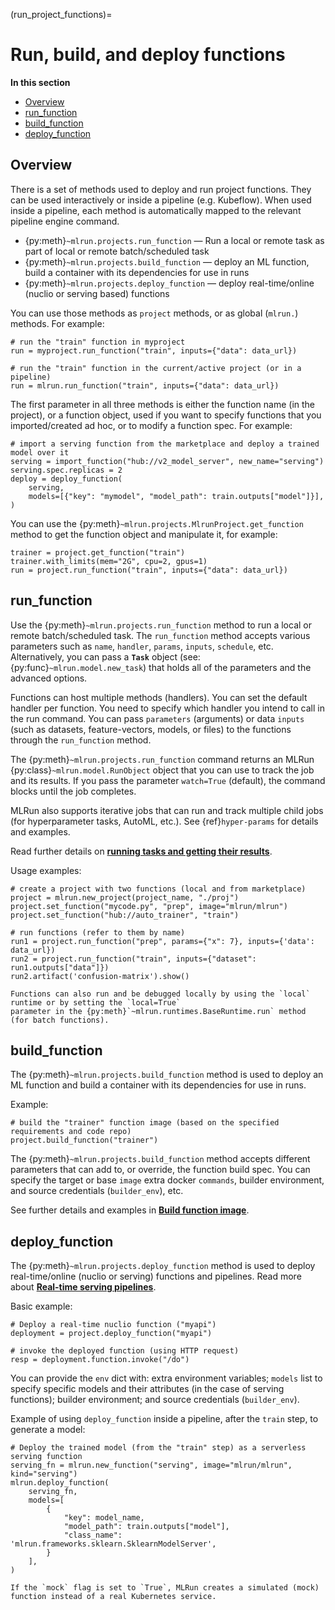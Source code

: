 (run_project_functions)=
# Run, build, and deploy functions

**In this section**
- [Overview](#overview)
- [run_function](#run)
- [build_function](#build)
- [deploy_function](#deploy)

<a id="overview"></a>
## Overview

There is a set of methods used to deploy and run project functions. They can be used interactively or inside a pipeline (e.g. Kubeflow). 
When used inside a pipeline, each method is automatically mapped to the relevant pipeline engine command.

* {py:meth}`~mlrun.projects.run_function` &mdash; Run a local or remote task as part of local or remote batch/scheduled task
* {py:meth}`~mlrun.projects.build_function` &mdash; deploy an ML function, build a container with its dependencies for use in runs
* {py:meth}`~mlrun.projects.deploy_function` &mdash; deploy real-time/online (nuclio or serving based) functions

You can use those methods as `project` methods, or as global (`mlrun.`) methods. For example:

    # run the "train" function in myproject
    run = myproject.run_function("train", inputs={"data": data_url})  
    
    # run the "train" function in the current/active project (or in a pipeline)
    run = mlrun.run_function("train", inputs={"data": data_url})  
    
The first parameter in all three methods is either the function name (in the project), or a function object, used if you want to 
specify functions that you imported/created ad hoc, or to modify a function spec. For example:

    # import a serving function from the marketplace and deploy a trained model over it
    serving = import_function("hub://v2_model_server", new_name="serving")
    serving.spec.replicas = 2
    deploy = deploy_function(
        serving,
        models=[{"key": "mymodel", "model_path": train.outputs["model"]}],
    )
    
You can use the {py:meth}`~mlrun.projects.MlrunProject.get_function` method to get the function object and manipulate it, for example:

    trainer = project.get_function("train")
    trainer.with_limits(mem="2G", cpu=2, gpus=1)
    run = project.run_function("train", inputs={"data": data_url}) 


<a id="run"></a>
## run_function

Use the {py:meth}`~mlrun.projects.run_function` method to run a local or remote batch/scheduled task.
The `run_function` method accepts various parameters such as `name`, `handler`, `params`, `inputs`, `schedule`, etc. 
Alternatively, you can pass a **`Task`** object (see: {py:func}`~mlrun.model.new_task`) that holds all of the 
parameters and the advanced options. 

Functions can host multiple methods (handlers). You can set the default handler per function. You need to specify which handler you intend to call in the run command. 
You can pass `parameters` (arguments) or data `inputs` (such as datasets, feature-vectors, models, or files) to the functions through the `run_function` method.
 
The {py:meth}`~mlrun.projects.run_function` command returns an MLRun {py:class}`~mlrun.model.RunObject` object that you can use to track the job and its results. 
If you pass the parameter `watch=True` (default), the command blocks until the job completes.

MLRun also supports iterative jobs that can run and track multiple child jobs (for hyperparameter tasks, AutoML, etc.). 
See {ref}`hyper-params` for details and examples.

Read further details on [**running tasks and getting their results**](../concepts/submitting-tasks-jobs-to-functions.html).

Usage examples:

    # create a project with two functions (local and from marketplace)
    project = mlrun.new_project(project_name, "./proj")
    project.set_function("mycode.py", "prep", image="mlrun/mlrun")
    project.set_function("hub://auto_trainer", "train")

    # run functions (refer to them by name)
    run1 = project.run_function("prep", params={"x": 7}, inputs={'data': data_url})
    run2 = project.run_function("train", inputs={"dataset": run1.outputs["data"]})
    run2.artifact('confusion-matrix').show()


```{admonition} Run/simulate functions locally: 
Functions can also run and be debugged locally by using the `local` runtime or by setting the `local=True` 
parameter in the {py:meth}`~mlrun.runtimes.BaseRuntime.run` method (for batch functions).
```

<a id="build"></a>
## build_function

The {py:meth}`~mlrun.projects.build_function` method is used to deploy an ML function and build a container with its dependencies for use in runs.

Example:

    # build the "trainer" function image (based on the specified requirements and code repo)
    project.build_function("trainer")

The {py:meth}`~mlrun.projects.build_function` method accepts different parameters that can add to, or override, the function build spec.
You can specify the target or base `image` extra docker `commands`, builder environment, and source credentials (`builder_env`), etc. 

See further details and examples in [**Build function image**](../runtimes/image-build.html). 


<a id="deploy"></a>
## deploy_function

The {py:meth}`~mlrun.projects.deploy_function` method is used to deploy real-time/online (nuclio or serving) functions and pipelines.
Read more about [**Real-time serving pipelines**](../serving/serving-graph.html).

Basic example:

    # Deploy a real-time nuclio function ("myapi")
    deployment = project.deploy_function("myapi")
    
    # invoke the deployed function (using HTTP request) 
    resp = deployment.function.invoke("/do")

You can provide the `env` dict with: extra environment variables; `models` list to specify specific models and their attributes 
(in the case of serving functions); builder environment; and source credentials (`builder_env`).

Example of using `deploy_function` inside a pipeline, after the `train` step, to generate a model:

    # Deploy the trained model (from the "train" step) as a serverless serving function
    serving_fn = mlrun.new_function("serving", image="mlrun/mlrun", kind="serving")
    mlrun.deploy_function(
        serving_fn,
        models=[
            {
                "key": model_name,
                "model_path": train.outputs["model"],
                "class_name": 'mlrun.frameworks.sklearn.SklearnModelServer',
            }
        ],
    )


```{admonition} Note
If the `mock` flag is set to `True`, MLRun creates a simulated (mock) function instead of a real Kubernetes service.
```